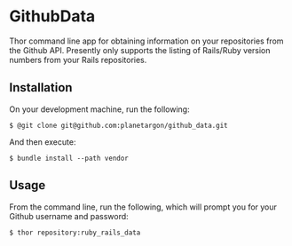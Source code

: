 # GithubData

Thor command line app for obtaining information on your repositories from the Github API.
Presently only supports the listing of Rails/Ruby version numbers from your Rails repositories.

Installation
-----------

On your development machine, run the following:

    $ @git clone git@github.com:planetargon/github_data.git

And then execute:

    $ bundle install --path vendor

Usage
-----------

From the command line, run the following, which will prompt you for your Github username and password:

    $ thor repository:ruby_rails_data
